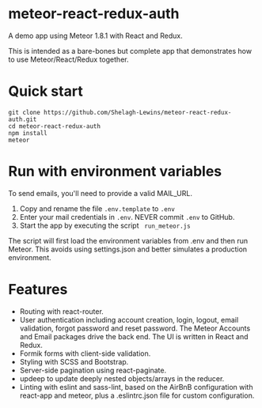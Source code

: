 # meteor-react-redux-auth
A demo app using Meteor 1.8.1 with React and Redux.

This is intended as a bare-bones but complete app that demonstrates how to use Meteor/React/Redux together.

# Quick start
```
git clone https://github.com/Shelagh-Lewins/meteor-react-redux-auth.git
cd meteor-react-redux-auth
npm install
meteor
```

# Run with environment variables
To send emails, you'll need to provide a valid MAIL_URL.

1. Copy and rename the file ```.env.template``` to ```.env```
2. Enter your mail credentials in ```.env```. NEVER commit ```.env``` to GitHub.
3. Start the app by executing the script ```
run_meteor.js```

The script will first load the environment variables from .env and then run Meteor. This avoids using settings.json and better simulates a production environment.

# Features
* Routing with react-router.
* User authentication including account creation, login, logout, email validation, forgot password and reset password. The Meteor Accounts and Email packages drive the back end. The UI is written in React and Redux.
* Formik forms with client-side validation.
* Styling with SCSS and Bootstrap.
* Server-side pagination using react-paginate.
* updeep to update deeply nested objects/arrays in the reducer.
* Linting with eslint and sass-lint, based on the AirBnB configuration with react-app and meteor, plus a .eslintrc.json file for custom configuration.

